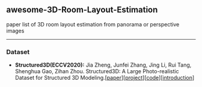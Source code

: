 ## awesome-3D-Room-Layout-Estimation
paper list of 3D room layout estimation from panorama or perspective images

-----------------------
### Dataset

* **Structured3D(ECCV2020):** Jia Zheng, Junfei Zhang, Jing Li, Rui Tang, Shenghua Gao, Zihan Zhou. Structured3D: A Large Photo-realistic Dataset for Structured 3D Modeling.[[paper](https://arxiv.org/abs/1908.00222)][[project](https://structured3d-dataset.org/)][[code](https://github.com/bertjiazheng/Structured3D)][[introduction](https://zhuanlan.zhihu.com/p/77555645)] 

